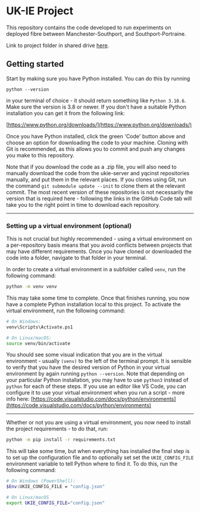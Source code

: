 # UK-IE Project

This repository contains the code developed to run experiments on deployed fibre between Manchester-Southport, and Southport-Portraine.

Link to project folder in shared drive [here](https://drive.google.com/drive/folders/1Fm4DN06zBZNw2_FUfHMZRcQgkJ7rD39z?usp=share_link).
## Getting started

Start by making sure you have Python installed. You can do this by running 

```python --version```

in your terminal of choice - it should return something like `Python 3.10.6`. Make sure the version is 3.8 or newer. If you don't have a suitable Python installation you can get it from the following link:

[https://www.python.org/downloads/](https://www.python.org/downloads/)

Once you have Python installed, click the green 'Code' button above and choose an option for downloading the code to your machine. Cloning with Git is recommended, as this allows you to commit and push any changes you make to this repository. 

Note that if you download the code as a .zip file, you will also need to manually download the code from the ukie-server and yqcinst repositories manually, and put them in the relevant places. If you clones using Git, run the command `git submodule update --init` to clone them at the relevant commit. The most recent version of these repositories is not necessarily the version that is required here - following the links in the GitHub Code tab will take you to the right point in time to download each repository. 


---

### Setting up a virtual environment (optional)

This is not crucial but highly recommended - using a virtual environment on a per-repository basis means that you avoid conflicts between projects that may have different requirements. Once you have cloned or downloaded the code into a folder, navigate to that folder in your terminal. 

In order to create a virtual environment in a subfolder called `venv`, run the following command:

```bash
python -m venv venv
```
This may take some time to complete. Once that finishes running, you now have a complete Python installation local to this project. To activate the virtual environment, run the following command:

``` bash
# On Windows:
venv\Scripts\Activate.ps1

# On Linux/macOS:
source venv/bin/activate
```

You should see some visual indication that you are in the virtual environment - usually `(venv)` to the left of the terminal prompt. It is sensible to verify that you have the desired version of Python in your virtual environment by again running `python --version`. Note that depending on your particular Python installation, you may have to use `python3` instead of `python` for each of these steps. If you use an editor like VS Code, you can configure it to use your virtual environment when you run a script - more info here: [https://code.visualstudio.com/docs/python/environments](https://code.visualstudio.com/docs/python/environments)

---

Whether or not you are using a virtual environment, you now need to install the project requirements - to do that, run:

```bash
python -m pip install -r requirements.txt
```

This will take some time, but when everything has installed the final step is to set up the configuration file and to optionally set set the `UKIE_CONFIG_FILE` environment variable to tell Python where to find it. To do this, run the following command:

```bash
# On Windows (PowerShell):
$Env:UKIE_CONFIG_FILE = "config.json"

# On Linux/macOS
export UKIE_CONFIG_FILE="config.json"
```
